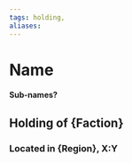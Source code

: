```yaml
---
tags: holding,
aliases:
---
```

# Name
#### Sub-names?
## Holding of {Faction}
### Located in {Region}, X:Y


